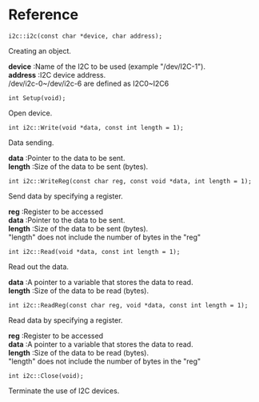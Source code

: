 # Reference
```
i2c::i2c(const char *device, char address);
```
Creating an object.

**device** :Name of the I2C to be used (example "/dev/I2C-1").\
**address** :I2C device address.\
/dev/i2c-0~/dev/i2c-6 are defined as I2C0~I2C6
```
int Setup(void);
```
Open device.
```
int i2c::Write(void *data, const int length = 1);
```
Data sending.

**data** :Pointer to the data to be sent.\
**length** :Size of the data to be sent (bytes).
```
int i2c::WriteReg(const char reg, const void *data, int length = 1);
```
Send data by specifying a register.

**reg** :Register to be accessed\
**data** :Pointer to the data to be sent.\
**length** :Size of the data to be sent (bytes).\
"length" does not include the number of bytes in the "reg"
```
int i2c::Read(void *data, const int length = 1);
```
Read out the data.

**data** :A pointer to a variable that stores the data to read.\
**length** :Size of the data to be read (bytes).
```
int i2c::ReadReg(const char reg, void *data, const int length = 1);
```
Read data by specifying a register.

**reg** :Register to be accessed\
**data** :A pointer to a variable that stores the data to read.\
**length** :Size of the data to be read (bytes).\
"length" does not include the number of bytes in the "reg"
```
int i2c::Close(void);
```
Terminate the use of I2C devices.
